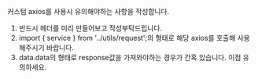 커스텀 axios를 사용시 유의해야하는 사항을 작성합니다.

1. 반드시 헤더를 미리 만들어보고 작성부탁드립니다.
2. import { service } from '../utils/request';의 형태로 해당 axios를 호출해 사용해주시기 바랍니다.
3. data.data의 형태로 response값을 가져와야하는 경우가 간혹 있습니다. 이점 유의하세요.